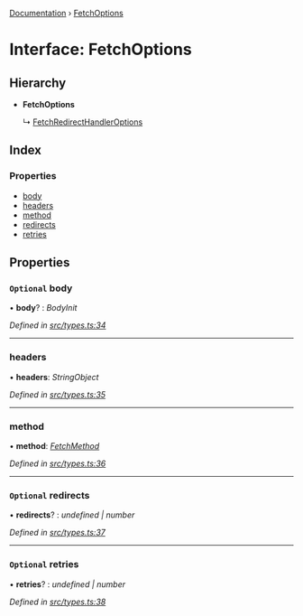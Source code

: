 [Documentation](../README.md) › [FetchOptions](fetchoptions.md)

# Interface: FetchOptions

## Hierarchy

* **FetchOptions**

  ↳ [FetchRedirectHandlerOptions](fetchredirecthandleroptions.md)

## Index

### Properties

* [body](fetchoptions.md#optional-body)
* [headers](fetchoptions.md#headers)
* [method](fetchoptions.md#method)
* [redirects](fetchoptions.md#optional-redirects)
* [retries](fetchoptions.md#optional-retries)

## Properties

### `Optional` body

• **body**? : *BodyInit*

*Defined in [src/types.ts:34](https://github.com/badbatch/getta/blob/201e04c/src/types.ts#L34)*

___

###  headers

• **headers**: *StringObject*

*Defined in [src/types.ts:35](https://github.com/badbatch/getta/blob/201e04c/src/types.ts#L35)*

___

###  method

• **method**: *[FetchMethod](../README.md#fetchmethod)*

*Defined in [src/types.ts:36](https://github.com/badbatch/getta/blob/201e04c/src/types.ts#L36)*

___

### `Optional` redirects

• **redirects**? : *undefined | number*

*Defined in [src/types.ts:37](https://github.com/badbatch/getta/blob/201e04c/src/types.ts#L37)*

___

### `Optional` retries

• **retries**? : *undefined | number*

*Defined in [src/types.ts:38](https://github.com/badbatch/getta/blob/201e04c/src/types.ts#L38)*
